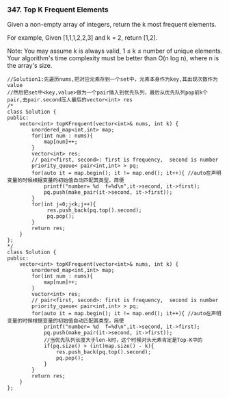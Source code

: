 ### 347. Top K Frequent Elements

Given a non-empty array of integers, return the k most frequent elements.

For example,
Given [1,1,1,2,2,3] and k = 2, return [1,2].

Note:
    You may assume k is always valid, 1 ≤ k ≤ number of unique elements.
    Your algorithm's time complexity must be better than O(n log n), where n is the array's size.
    
    
    
    
```
//Solution1:先遍历nums,把对应元素存到一个set中，元素本身作为key,其出现次数作为value
//然后把set中<key,value>做为一个pair插入到优先队列，最后从优先队列pop前k个pair,去pair.second压人最后的vector<int> res
/*
class Solution {
public:
    vector<int> topKFrequent(vector<int>& nums, int k) {
        unordered_map<int,int> map;
        for(int num : nums){
            map[num]++;
        }
        vector<int> res;
        // pair<first, second>: first is frequency,  second is number
        priority_queue< pair<int,int> > pq; 
        for(auto it = map.begin(); it != map.end(); it++){ //auto在声明变量的时候根据变量的初始值自动匹配其类型，简便
            printf("number= %d  f=%d\n",it->second, it->first);
            pq.push(make_pair(it->second, it->first));
        }
        for(int j=0;j<k;j++){
             res.push_back(pq.top().second);
             pq.pop();
        }
        return res;
    }
};
*/
class Solution {
public:
    vector<int> topKFrequent(vector<int>& nums, int k) {
        unordered_map<int,int> map;
        for(int num : nums){
            map[num]++;
        }
        vector<int> res;
        // pair<first, second>: first is frequency,  second is number
        priority_queue< pair<int,int> > pq; 
        for(auto it = map.begin(); it != map.end(); it++){ //auto在声明变量的时候根据变量的初始值自动匹配其类型，简便
            printf("number= %d  f=%d\n",it->second, it->first);
            pq.push(make_pair(it->second, it->first));
            //当优先队列长度大于len-k时，这个时候对头元素肯定是Top-K中的
            if(pq.size() > (int)map.size() - k){
                res.push_back(pq.top().second);
                pq.pop();
            }
        }
        return res;
    }
};
```
